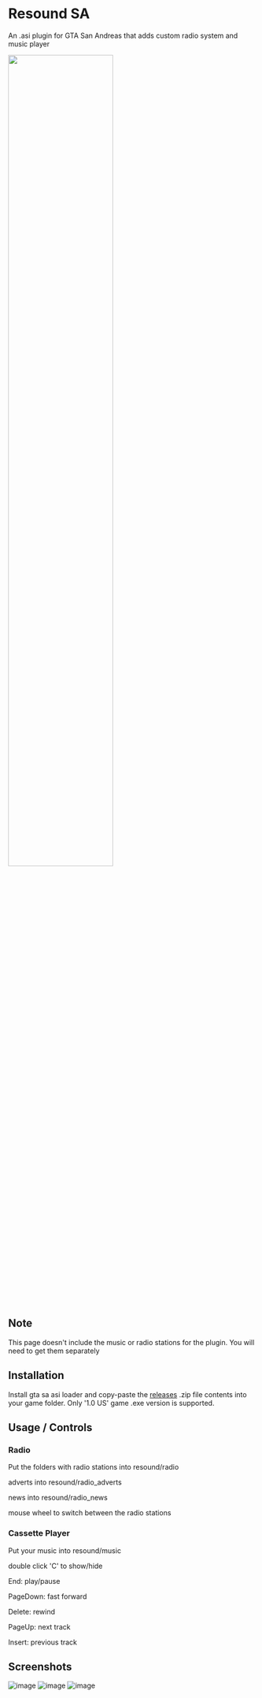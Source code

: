 # Resound SA


An .asi plugin for GTA San Andreas that adds custom radio system and music player

<img src="https://github.com/user-attachments/assets/6d02d101-e651-426b-952f-f4038336d894" width=65% height=65%>

## Note
This page doesn't include the music or radio stations for the plugin. You will need to get them separately

## Installation
Install gta sa asi loader and copy-paste the [releases](https://github.com/true-goniss/resound-SA/releases) .zip file contents into your game folder. Only '1.0 US' game .exe version is supported.

## Usage / Controls
### Radio
Put the folders with radio stations into resound/radio

adverts into resound/radio_adverts

news into resound/radio_news

mouse wheel to switch between the radio stations

### Cassette Player
Put your music into resound/music

double click 'C' to show/hide

End: play/pause

PageDown: fast forward

Delete: rewind

PageUp: next track

Insert: previous track



## Screenshots
![image](https://github.com/user-attachments/assets/2ee8acf4-1efa-4df8-8da4-3c890544bed9)
![image](https://github.com/user-attachments/assets/11ee8d5a-9e59-4210-843b-04059fed19d3)
![image](https://github.com/user-attachments/assets/e4688e30-bf0f-4405-aaa6-37af2dc13f49)
